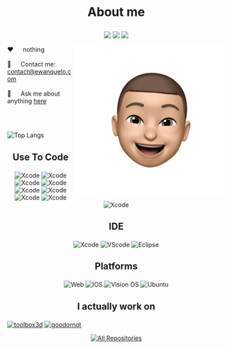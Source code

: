 <!-- ## Hi there 👋
[![Top Langs](https://github-readme-stats.vercel.app/api?username=EwanQuelo&theme=algolia&show_icons=true)](https://github.com/saifurrahman1193)
-->

<!-- About Section -->
 # <p align="center"> About me </p>
 <!--Texte qui défile-->
<!-- <p align="center">
  <a href="https://github.com/EwanQuelo"><img src="https://readme-typing-svg.herokuapp.com/?font=Kanit&color=24D512&lines=Hello%20World;Love%20launch%20New%20Project;1.5%2B%20years%20of%20coding%20experience;Always%20learning%20new%20things;ChatGPT%20will%20kill%20us&center=true&width=380&height=45"></a>
</p>
-->
<!--Texte en cube-->
<!--
 <p align="center"> 
  <samp>
    「 future <b>?</b> 」
    <br>
  </samp>
</p>
-->
<!-- Social media links -->
<p align="center">
  <a href="https://www.linkedin.com/in/ewan-quelo"><img src="https://img.shields.io/badge/linkedin-%230077B5.svg?style=for-the-badge&logo=linkedin&logoColor=white"></a>
 <a href="ewanquelo.com"><img src="https://img.shields.io/badge/ewanquelo.com-%2366595C.svg?style=for-the-badge&logo=atom&logoColor=0026ff"></a>
 <!-- <a href="#"><img src="https://img.shields.io/badge/X-%23000000.svg?style=for-the-badge&logo=X&logoColor=white"></a> -->
  <a href="#"><img src="https://img.shields.io/badge/YouTube-%23FF0000.svg?style=for-the-badge&logo=YouTube&logoColor=white"></a>
</p>

<p>
  <!--Image du stickers a droite-->
 <img align="right" width="350" src="/src/tetesticker.png" alt="Head Sticker" />
  <!--Spec de moi a gauche-->
  
 ❤️ &emsp; nothing <br/><br/>
 📧 &emsp; Contact me: contact@ewanquelo.com<br/><br/>
 💬 &emsp; Ask me about anything [here](https://github.com/EwanQuelo/EwanQuelo/issues)

</p>

<br/>
<br/>

<!--Tableau avec stat langs -->
![Top Langs](https://github-readme-stats.vercel.app/api/top-langs/?username=EwanQuelo&theme=tokyonight&hide=css,scss)


## <p align="center"> Use To Code </p>
<!--Liste des languages utilisés-->
<p align="center">
 <img src="https://img.shields.io/badge/Javascript-F0DB4F?style=for-the-badge&labelColor=black&logo=javascript&logoColor=F0DB4F" alt="Xcode" />
 <img src="https://img.shields.io/badge/-React-61DBFB?style=for-the-badge&labelColor=black&logo=react&logoColor=61DBFB" alt="Xcode" />
 <img src="https://img.shields.io/badge/HTML5-E34F26?style=for-the-badge&logo=html5&logoColor=white" alt="Xcode" />
 <img src="https://img.shields.io/badge/CSS3-1572B6?style=for-the-badge&logo=css3&logoColor=white" alt="Xcode" />
 <img src="https://img.shields.io/badge/Tailwind_CSS-092749?style=for-the-badge&logo=tailwindcss&logoColor=06B6D4&labelColor=000000" alt="Xcode" />
 <img src="https://img.shields.io/badge/Swift-FA7343?style=for-the-badge&logo=swift&logoColor=white" alt="Xcode" />
 <img src="https://img.shields.io/badge/Java-ED8B00?style=for-the-badge&logo=openjdk&logoColor=white" alt="Xcode" />
 <!-- <img src="https://img.shields.io/badge/Python-14354C?style=for-the-badge&logo=python&logoColor=white" alt="Xcode" /> -->
 <img src="https://img.shields.io/badge/PHP-777BB4?style=for-the-badge&logo=php&logoColor=white" alt="Xcode" />
 <img src="https://img.shields.io/badge/MySQL-00000F?style=for-the-badge&logo=mysql&logoColor=white" alt="Xcode" />
<!--
![Javascript](https://img.shields.io/badge/Javascript-F0DB4F?style=for-the-badge&labelColor=black&logo=javascript&logoColor=F0DB4F)
![React](https://img.shields.io/badge/-React-61DBFB?style=for-the-badge&labelColor=black&logo=react&logoColor=61DBFB)
![HTML](https://img.shields.io/badge/HTML5-E34F26?style=for-the-badge&logo=html5&logoColor=white)
![CSS3](https://img.shields.io/badge/CSS3-1572B6?style=for-the-badge&logo=css3&logoColor=white)
![Tailwind](https://img.shields.io/badge/Tailwind_CSS-092749?style=for-the-badge&logo=tailwindcss&logoColor=06B6D4&labelColor=000000)
![Swift](https://img.shields.io/badge/Swift-FA7343?style=for-the-badge&logo=swift&logoColor=white)
![Java](https://img.shields.io/badge/Java-ED8B00?style=for-the-badge&logo=openjdk&logoColor=white)
![Python](https://img.shields.io/badge/Python-14354C?style=for-the-badge&logo=python&logoColor=white)
![Php](https://img.shields.io/badge/PHP-777BB4?style=for-the-badge&logo=php&logoColor=white)
![Mysql](https://img.shields.io/badge/MySQL-00000F?style=for-the-badge&logo=mysql&logoColor=white)
  -->
</p>

## <p align="center"> IDE </p>
<!--Liste des IDE-->
<p align="center">
  <img src="https://img.shields.io/badge/Xcode-007ACC?style=for-the-badge&logo=Xcode&logoColor=white" alt="Xcode" />
  <img src="https://img.shields.io/badge/Visual_Studio-0078d7?style=for-the-badge&logo=visual%20studio&logoColor=white" alt="VScode"/>
  <img src="https://img.shields.io/badge/Eclipse-2C2255?style=for-the-badge&logo=eclipse&logoColor=white" alt="Eclipse"/>
</p>

## <p align="center"> Platforms </p>
<!--Liste des platformes pour lequelle je dev-->
<p align="center">
  <img src="https://img.shields.io/badge/Web-E34F26?style=for-the-badge&logo=html5&logoColor=white" alt="Web" />
  <img src="https://img.shields.io/badge/iOS-000000?style=for-the-badge&logo=ios&logoColor=white" alt="IOS" />
  <img src="https://img.shields.io/badge/vision%20os-000000?style=for-the-badge&logo=apple&logoColor=white" alt="Vision OS" />
  <img src="https://img.shields.io/badge/Linux-FCC624?style=for-the-badge&logo=linux&logoColor=black" alt="Ubuntu" />
</p>


<!--
<br/>
## <p align="center">Worspace Specs</p>
![Processeur](https://img.shields.io/badge/AMD-Ryzen_7_2700-ED1C24?style=for-the-badge&logo=amd&logoColor=white)
![Carte Graphique](https://img.shields.io/badge/AMD-Radeon_RX_590-ED1C24?style=for-the-badge&logo=amd&logoColor=white)
![Portable](https://img.shields.io/badge/Apple-MacBook_Pro_M1_pro-999999?style=for-the-badge&logo=apple&logoColor=white)
<br/>
-->
## <p align="center">I actually work on</p>
[![toolbox3d](https://github-readme-stats.vercel.app/api/pin/?username=EwanQuelo&repo=portfolio&border_color=688ceb&bg_color=0D1117&title_color=C9D1D9&text_color=8B949E&icon_color=688ceb)](https://github.com/EwanQuelo/portfolio)
[![goodornot](https://github-readme-stats.vercel.app/api/pin/?username=EwanQuelo&repo=goodornot&border_color=688ceb&bg_color=0D1117&title_color=C9D1D9&text_color=8B949E&icon_color=688ceb)](https://github.com/EwanQuelo/goodornot)

<p align="center">
  <a href="https://github.com/EwanQuelo?tab=repositories" target="_blank"><img alt="All Repositories" title="All Repositories" src="https://img.shields.io/badge/-All%20Repositories-2962FF?style=for-the-badge&logo=koding&logoColor=white"/></a>
</p>


